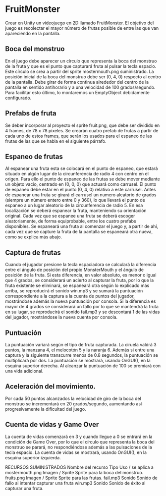 # FruitMonster

Crear en Unity un videojuego en 2D llamado FruitMonster. El objetivo del juego es recolectar el
mayor número de frutas posible de entre las que van apareciendo en la pantalla. 

## Boca del monstruo
En el juego debe aparecer un círculo que representa la boca del monstruo de la fruta y que es el
punto que capturará fruta al pulsar la tecla espacio. Este círculo se crea a partir del sprite
mostermouth.png suministrado. La posición inicial de la boca del monstruo debe ser (0, 4, 0)
respecto al centro de la pantalla. Debe girar de forma continua alrededor del centro de la pantalla
en sentido antihorario y a una velocidad de 100 grados/segundo. Para facilitar esto último, lo
montaremos un EmptyObject debidamente configurado.

## Prefabs de fruta
Se deber incorporar al proyecto el sprite fruit.png, que debe ser dividido en 4 frames, de 78 x 78
pixeles. Se crearán cuatro prefab de frutas a partir de cada uno de estos frames, que serán los usados
para el espaneo de las frutas de las que se habla en el siguiente párrafo.

## Espaneo de frutas
Al espanear una fruta esta se colocará en el punto de espaneo, que estará situado en algún lugar de
la circunferencia de radio 4 con centro en el origen. Para ello el punto de espaneo de las frutas se
debe mover mediante un objeto vacío, centrado en (0, 0, 0) que actuará como carrusel. El punto
de espaneo debe estar en el punto (0, 4, 0) relativo a este carrusel. Antes de espanear una fruta
se girará el carrusel un numero aleatorio de grados (siempre un número entero entre 0 y 360), lo que
llevará el punto de espaneo a un lugar aleatorio de la circunferencia de radio 5. En esa localización
se deberá espanear la fruta, manteniendo su orientación original.
Cada vez que se espanee una fruta se deberá escoger aleatoriamente, de forma equiprobable, entre
los cuatro prefabs disponibles.
Se espaneará una fruta al comenzar el juego y, a partir de ahí, cada vez que se capture la fruta de la
pantalla se espaneará otra nueva, como se explica más abajo.

## Captura de frutas
Cuando el jugador presione la tecla espaciadora se calculará la diferencia entre el ángulo de
posición del propio MonsterMouth y el ángulo de posición de la fruta. Si esta diferencia, en valor
absoluto, es menor o igual que 4 grados, se considerará un acierto al capturar la fruta, por lo que la
fruta existente se eliminará, se espaneará otra según lo explicado más arriba, se reproducirá el
sonido win.mp3 y se sumará la puntuación correspondiente a la captura a la cuenta de puntos del
jugador, mostrándose además la nueva puntuación por consola.
Si la diferencia es mayor de 4 grados se considerará un fallo por lo que se mantendrá la fruta en su
lugar, se reproducirá el sonido fail.mp3 y se descontará 1 de las vidas del jugador, mostrándose la
nueva cuenta por consola.

## Puntuación
La puntuación variará según el tipo de fruta capturada. La ciruela valdrá 3 puntos, la manzana 4, el
melocotón 5 y la naranja 6. Además si entre una captura y la siguiente transcurre menos de 0.8
segundos, la puntuación se multiplicará por dos.
La puntuación se mostrará, usando OnGUI(), en la esquina superior derecha.
Al alcanzar la puntuación de 100 se premiará con una vida adicional.

## Aceleración del movimiento.
Por cada 50 puntos alcanzados la velocidad de giro de la boca del monstruo se incrementará en 20
grados/segundo, aumentando así progresivamente la dificultad del juego.

## Cuenta de vidas y Game Over
La cuenta de vidas comenzará en 3 y cuando llegue a 0 se entrará en la condición de Game Over,
por lo que el círculo que representa la boca del monstruo se parará, no respondiéndose además a las
pulsaciones de la tecla espacio.
La cuenta de vidas se mostrará, usando OnGUI(), en la esquina superior izquierda.

RECURSOS SUMINISTRADOS
Nombre del recurso Tipo Uso / se aplica a
mostermouth.png Imagen / Sprite Sprite para la boca del monstruo.
fruits.png Imagen / Sprite Sprite para las frutas.
fail.mp3 Sonido Sonido de fallo al intentar capturar una fruta
win.mp3 Sonido Sonido de éxito al capturar una fruta.
